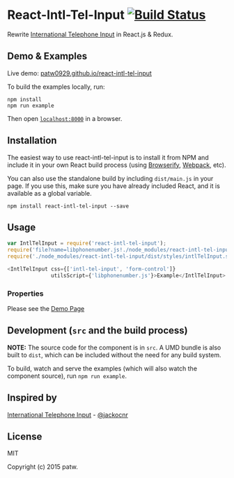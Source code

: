 # React-Intl-Tel-Input [![Build Status](https://travis-ci.org/patw0929/react-intl-tel-input.svg)](https://travis-ci.org/patw0929/react-intl-tel-input)

Rewrite [International Telephone Input](https://github.com/Bluefieldscom/intl-tel-input) in React.js & Redux.


## Demo & Examples

Live demo: [patw0929.github.io/react-intl-tel-input](http://patw0929.github.io/react-intl-tel-input/)

To build the examples locally, run:

```
npm install
npm run example
```

Then open [`localhost:8000`](http://localhost:8000) in a browser.


## Installation

The easiest way to use react-intl-tel-input is to install it from NPM and include it in your own React build process (using [Browserify](http://browserify.org), [Webpack](http://webpack.github.io/), etc).

You can also use the standalone build by including `dist/main.js` in your page. If you use this, make sure you have already included React, and it is available as a global variable.

```
npm install react-intl-tel-input --save
```


## Usage

```javascript
var IntlTelInput = require('react-intl-tel-input');
require('file?name=libphonenumber.js!./node_modules/react-intl-tel-input/dist/libphonenumber.js');
require('./node_modules/react-intl-tel-input/dist/styles/intlTelInput.scss');

<IntlTelInput css={['intl-tel-input', 'form-control']}
              utilsScript={'libphonenumber.js'}>Example</IntlTelInput>
```

### Properties

Please see the [Demo Page](http://patw0929.github.io/react-intl-tel-input/)


## Development (`src` and the build process)

**NOTE:** The source code for the component is in `src`. A UMD bundle is also built to `dist`, which can be included without the need for any build system.

To build, watch and serve the examples (which will also watch the component source), run `npm run example`.

## Inspired by

[International Telephone Input](https://github.com/Bluefieldscom/intl-tel-input) - [@jackocnr](https://github.com/jackocnr)

## License

MIT

Copyright (c) 2015 patw.
